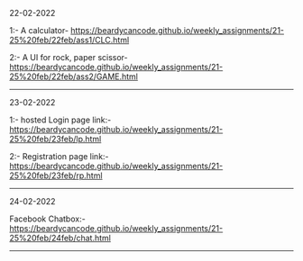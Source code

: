 22-02-2022 



1:- A calculator- https://beardycancode.github.io/weekly_assignments/21-25%20feb/22feb/ass1/CLC.html



2:-  A UI for rock, paper scissor- https://beardycancode.github.io/weekly_assignments/21-25%20feb/22feb/ass2/GAME.html

--------------------------------------------------------------------------------------------------------------------------------------------------------------------------------------

23-02-2022



1:- hosted Login page link:- https://beardycancode.github.io/weekly_assignments/21-25%20feb/23feb/lp.html




2:- Registration page link:- https://beardycancode.github.io/weekly_assignments/21-25%20feb/23feb/rp.html


--------------------------------------------------------------------------------------------------------------------------------------------------------------------------------------




24-02-2022




Facebook Chatbox:-https://beardycancode.github.io/weekly_assignments/21-25%20feb/24feb/chat.html


--------------------------------------------------------------------------------------------------------------------------------------------------------------------------------------

